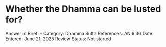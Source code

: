 # Whether the Dhamma can be lusted for?

Answer in Brief: -
 Category: Dhamma
Sutta References: AN 9.36
Date Entered: June 21, 2025
Review Status: Not started